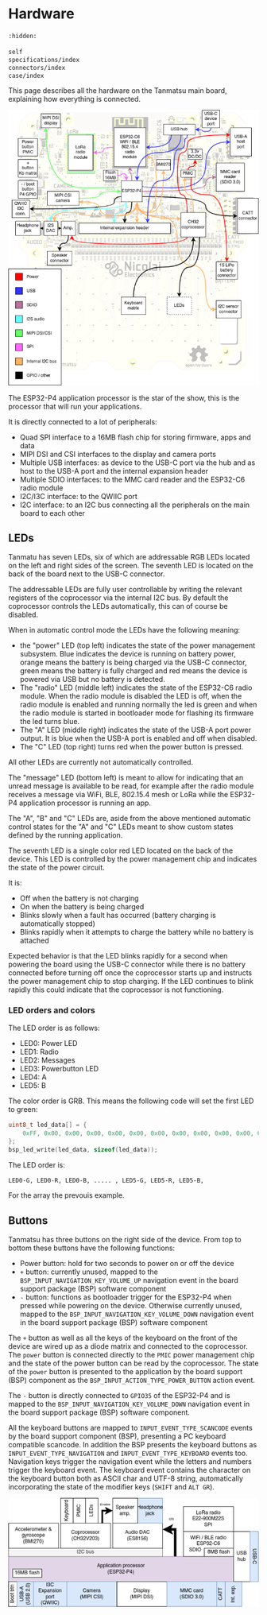 # Hardware

```{toctree}
:hidden:

self
specifications/index
connectors/index
case/index
```

This page describes all the hardware on the Tanmatsu main board, explaining how everything is connected.

![Block diagram](blockdiagram.png)

The ESP32-P4 application processor is the star of the show, this is the processor that will run your applications.

It is directly connected to a lot of peripherals:

 - Quad SPI interface to a 16MB flash chip for storing firmware, apps and data
 - MIPI DSI and CSI interfaces to the display and camera ports
 - Multiple USB interfaces: as device to the USB-C port via the hub and as host to the USB-A port and the internal expansion header
 - Multiple SDIO interfaces: to the MMC card reader and the ESP32-C6 radio module
 - I2C/I3C interface: to the QWIIC port
 - I2C interface: to an I2C bus connecting all the peripherals on the main board to each other

## LEDs

Tanmatu has seven LEDs, six of which are addressable RGB LEDs located on the left and right sides of the screen. The seventh LED is located on the back of the board next to the USB-C connector.

The addressable LEDs are fully user controllable by writing the relevant registers of the coprocessor via the internal I2C bus. By default the coprocessor controls the LEDs automatically, this can of course be disabled.

When in automatic control mode the LEDs have the following meaning:

 - the "power" LED (top left) indicates the state of the power management subsystem. Blue indicates the device is running on battery power, orange means the battery is being charged via the USB-C connector, green means the battery is fully charged and red means the device is powered via USB but no battery is detected.
 - The "radio" LED (middle left) indicates the state of the ESP32-C6 radio module. When the radio module is disabled the LED is off, when the radio module is enabled and running normally the led is green and when the radio module is started in bootloader mode for flashing its firmware the led turns blue.
 - The "A" LED (middle right) indicates the state of the USB-A port power output. It is blue when the USB-A port is enabled and off when disabled.
 - The "C" LED (top right) turns red when the power button is pressed.

All other LEDs are currently not automatically controlled.

The "message" LED (bottom left) is meant to allow for indicating that an unread message is available to be read, for example after the radio module receives a message via WiFi, BLE, 802.15.4 mesh or LoRa while the ESP32-P4 application processor is running an app.

The "A", "B" and "C" LEDs are, aside from the above mentioned automatic control states for the "A" and "C" LEDs meant to show custom states defined by the running application.

The seventh LED is a single color red LED located on the back of the device. This LED is controlled by the power management chip and indicates the state of the power circuit.

It is:

 - Off when the battery is not charging
 - On when the battery is being charged
 - Blinks slowly when a fault has occurred (battery charging is automatically stopped)
 - Blinks rapidly when it attempts to charge the battery while no battery is attached

Expected behavior is that the LED blinks rapidly for a second when powering the board using the USB-C connector while there is no battery connected before turning off once the coprocessor starts up and instructs the power management chip to stop charging. If the LED continues to blink rapidly this could indicate that the coprocessor is not functioning.

### LED orders and colors

The LED order is as follows:
* LED0: Power LED
* LED1: Radio
* LED2: Messages
* LED3: Powerbutton LED
* LED4: A
* LED5: B

The color order is GRB. This means the following code will set the first LED to green:

```C
uint8_t led_data[] = {
    0xFF, 0x00, 0x00, 0x00, 0x00, 0x00, 0x00, 0x00, 0x00, 0x00, 0x00, 0x00, 0x00, 0x00, 0x00, 0x00, 0x00, 0x00,
};
bsp_led_write(led_data, sizeof(led_data));
```

The LED order is:
```
LED0-G, LED0-R, LED0-B, ..... , LED5-G, LED5-R, LED5-B,
```
For the array the prevouis example.

## Buttons

Tanmatsu has three buttons on the right side of the device. From top to bottom these buttons have the following functions:

 - Power button: hold for two seconds to power on or off the device
 - `+` button: currently unused, mapped to the `BSP_INPUT_NAVIGATION_KEY_VOLUME_UP` navigation event in the board support package (BSP) software component
 - `-` button: functions as bootloader trigger for the ESP32-P4 when pressed while powering on the device. Otherwise currently unused, mapped to the `BSP_INPUT_NAVIGATION_KEY_VOLUME_DOWN` navigation event in the board support package (BSP) software component

The `+` button as well as all the keys of the keyboard on the front of the device are wired up as a diode matrix and connected to the coprocessor. The `power` button is connected directly to the `PMIC` power management chip and the state of the power button can be read by the coprocessor. The state of the `power` button is presented to the application by the board support (BSP) component as the `BSP_INPUT_ACTION_TYPE_POWER_BUTTON` action event.

The `-` button is directly connected to `GPIO35` of the ESP32-P4 and is mapped to the `BSP_INPUT_NAVIGATION_KEY_VOLUME_DOWN` navigation event in the board support package (BSP) software component.

All the keyboard buttons are mapped to `INPUT_EVENT_TYPE_SCANCODE` events by the board support component (BSP), presenting a PC keyboard compatible scancode. In addition the BSP presents the keyboard buttons as `INPUT_EVENT_TYPE_NAVIGATION` and `INPUT_EVENT_TYPE_KEYBOARD` events too. Navigation keys trigger the navigation event while the letters and numbers trigger the keyboard event. The keyboard event contains the character on the keyboard button both as ASCII char and UTF-8 string, automatically incorporating the state of the modifier keys (`SHIFT` and `ALT GR`).

![Block diagram (2)](blockdiagram2.png)
